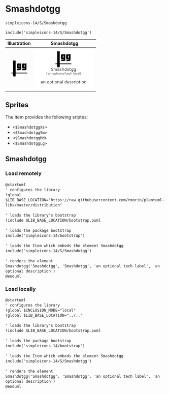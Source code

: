 # Smashdotgg


```text
simpleicons-14/S/Smashdotgg
```

```text
include('simpleicons-14/S/Smashdotgg')
```



| Illustration | Smashdotgg |
| :---: | :---: |
| ![illustration for Illustration](../../simpleicons-14/S/Smashdotgg.png) | ![illustration for Smashdotgg](../../simpleicons-14/S/Smashdotgg.Local.png) |



## Sprites
The item provides the following sriptes:

- `<$SmashdotggXs>`
- `<$SmashdotggSm>`
- `<$SmashdotggMd>`
- `<$SmashdotggLg>`





## Smashdotgg

### Load remotely
```plantuml
@startuml
' configures the library
!global $LIB_BASE_LOCATION="https://raw.githubusercontent.com/tmorin/plantuml-libs/master/distribution"

' loads the library's bootstrap
!include $LIB_BASE_LOCATION/bootstrap.puml

' loads the package bootstrap
include('simpleicons-14/bootstrap')

' loads the Item which embeds the element Smashdotgg
include('simpleicons-14/S/Smashdotgg')

' renders the element
Smashdotgg('Smashdotgg', 'Smashdotgg', 'an optional tech label', 'an optional description')
@enduml
```

### Load locally
```plantuml
@startuml
' configures the library
!global $INCLUSION_MODE="local"
!global $LIB_BASE_LOCATION="../.."

' loads the library's bootstrap
!include $LIB_BASE_LOCATION/bootstrap.puml

' loads the package bootstrap
include('simpleicons-14/bootstrap')

' loads the Item which embeds the element Smashdotgg
include('simpleicons-14/S/Smashdotgg')

' renders the element
Smashdotgg('Smashdotgg', 'Smashdotgg', 'an optional tech label', 'an optional description')
@enduml
```

